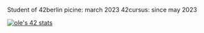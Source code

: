 Student of 42berlin
picine: march 2023
42cursus: since may 2023

<a href="https://github.com/JaeSeoKim/badge42"><img src="https://badge42.vercel.app/api/v2/clkk1fcrd004408l27lnhx3x4/stats?cursusId=21&coalitionId=undefined" alt="ole's 42 stats" /></a>
